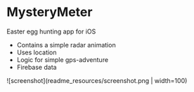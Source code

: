 # MysteryMeter
Easter egg hunting app for iOS

- Contains a simple radar animation
- Uses location
- Logic for simple gps-adventure
- Firebase data
  
![screenshot](readme_resources/screenshot.png | width=100)
